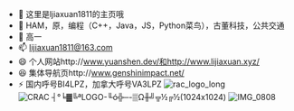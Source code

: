 - 👋 这里是ljiaxuan1811的主页哦
- 👀 HAM，原，编程（C++，Java，JS，Python菜鸟），古董科技，公共交通
- 🌱 高一
- 📫 lijiaxuan1811@163.com
- 😄 个人网站http://www.yuanshen.dev/和http://www.lijiaxuan.xyz/
- 😆 集体导航页http://www.genshinimpact.net/
- ⚡ 国内呼号BI4LPZ，加拿大呼号VA3LPZ
![rac_logo_long](https://github.com/user-attachments/assets/11d31453-16fa-4614-b307-6afa7bee3522)
![CRAC ┤°╘▓╚ªLOGO-╙ó╬─-▒Ω╫╝╦½╔½(1024x1024)](https://github.com/user-attachments/assets/35fddb1f-cd49-481a-85c3-a677ae4338d6)
![IMG_0808](https://github.com/user-attachments/assets/25f8c274-6572-4176-8333-d6dd7c7d1ea3)

<!---
lijiaxuan1811/lijiaxuan1811 is a ✨ special ✨ repository because its `README.md` (this file) appears on your GitHub profile.
You can click the Preview link to take a look at your changes.
--->
